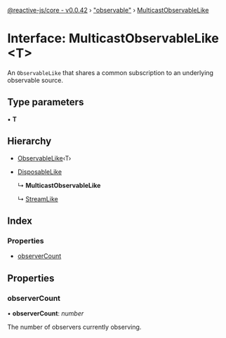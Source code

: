 [@reactive-js/core - v0.0.42](../README.md) › ["observable"](../modules/_observable_.md) › [MulticastObservableLike](_observable_.multicastobservablelike.md)

# Interface: MulticastObservableLike <**T**>

An `ObservableLike` that shares a common subscription to an underlying observable source.

## Type parameters

▪ **T**

## Hierarchy

* [ObservableLike](_observable_.observablelike.md)‹T›

* [DisposableLike](_disposable_.disposablelike.md)

  ↳ **MulticastObservableLike**

  ↳ [StreamLike](_observable_.streamlike.md)

## Index

### Properties

* [observerCount](_observable_.multicastobservablelike.md#observercount)

## Properties

###  observerCount

• **observerCount**: *number*

The number of observers currently observing.
